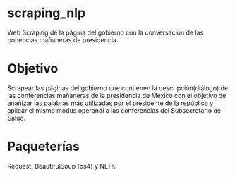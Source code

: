 # scraping_nlp
Web Scraping de la página del gobierno con la conversación de las ponencias mañaneras de presidencia.
# Objetivo 
Scrapear las páginas del gobierno que contienen la descripción(diálogo) de las conferencias mañaneras de la presidencia de México con el objetivo de anañizar las palabras más utilizadas por el presidente de la república y aplicar el mismo modus operandi a las conferencias del Subsecretario de Salud.
# Paqueterías 
Request, BeautifulSoup (bs4) y NLTK
